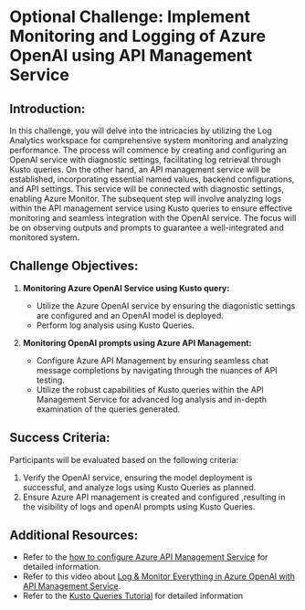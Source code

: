 # Optional Challenge: Implement Monitoring and Logging of Azure OpenAI using API Management Service

## Introduction:

In this challenge, you will delve into the intricacies by utilizing the Log Analytics workspace for comprehensive system monitoring and analyzing performance. The process will commence by creating and configuring an OpenAI service with diagnostic settings, facilitating log retrieval through Kusto queries. On the other hand, an API management service will be established, incorporating essential named values, backend configurations, and API settings. This service will be connected with diagnostic settings, enabling Azure Monitor. The subsequent step will involve analyzing logs within the API management service using Kusto queries to ensure effective monitoring and seamless integration with the OpenAI service. The focus will be on observing outputs and prompts to guarantee a well-integrated and monitored system.

## Challenge Objectives:

1. **Monitoring Azure OpenAI Service using Kusto query:**
   - Utilize the Azure OpenAI service by ensuring the diagonistic settings are configured and an OpenAI model is deployed.
   - Perform log analysis using Kusto Queries.
     
2. **Monitoring OpenAI prompts using Azure API Management:**
   - Configure Azure API Management by ensuring seamless chat message completions by navigating through the nuances of API testing.
   - Utilize the robust capabilities of Kusto queries within the API Management Service for advanced log analysis and in-depth examination of the queries generated.
  
## Success Criteria:

Participants will be evaluated based on the following criteria:

1. Verify the OpenAI service, ensuring the model deployment is successful, and analyze logs using Kusto Queries as planned.
2. Ensure Azure API management is created and configured ,resulting in the visibility of logs and openAI prompts using Kusto Queries.

## Additional Resources:

- Refer to the [how to configure Azure API Management Service](https://github.com/Azure-Samples/openai-python-enterprise-logging/blob/main/README.md) for detailed information.
- Refer to this video about [Log & Monitor Everything in Azure OpenAI with API Management Service](https://github.com/Azure-Samples/openai-python-enterprise-logging/blob/main/README.md).
- Refer to the [Kusto Queries Tutorial](https://learn.microsoft.com/en-us/azure/azure-monitor/logs/log-analytics-tutorial) for detailed information
